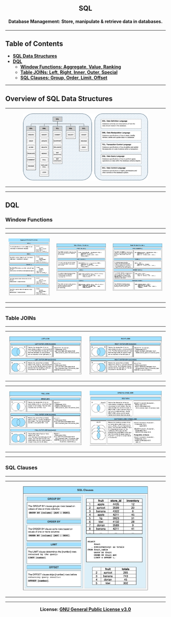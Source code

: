 <h2 align='center'>SQL</h2>
<h4 align='center'>Database Management: Store, manipulate & retrieve data in databases.</h4>

---

## Table of Contents
- <b>[SQL Data Structures](#overview-of-sql-data-structures)</b>
- <b>[DQL](#dql)</b>
  - <b>[Window Functions: Aggregate, Value, Ranking](#window-functions)</b>
  - <b>[Table JOINs: Left, Right, Inner, Outer, Special](#table-joins)</b>
  - <b>[SQL Clauses: Group, Order, Limit, Offset](#sql-clauses)</b>
---

## Overview of SQL Data Structures

<div>
<table>
    <tr>
    	<td style="margin:2px;">
<p align='center'><img src='https://github.com/kariemoorman/didactic-diy/blob/main/tutorials/sql/images/sql_tables-sql_data_structures.drawio.png'  width='80%'/></p>
        </td>
    </tr>
</table>
</div>

---

## DQL 

### Window Functions
---

<div>
<table>
    <tr>
    	<td style="margin:2px;">
<p align='center'><img src='https://github.com/kariemoorman/didactic-diy/blob/main/tutorials/sql/images/sql_window_functions-aggregate_window.drawio.png' width='95%'/></p>
        </td>
	<td style="margin:2px;">
<p align='center'><img src='https://github.com/kariemoorman/didactic-diy/blob/main/tutorials/sql/images/sql_window_functions-value_window.drawio.png' width='95%'/></p>
        </td>
	<td style="margin:2px;">
<p align='center'><img src='https://github.com/kariemoorman/didactic-diy/blob/main/tutorials/sql/images/sql_window_functions-rank_window.drawio.png' width='95%'/></p>
        </td>
    </tr>
</table>
</div>

---
### Table JOINs
---
<div>
<table>
	<tr>
    	<td style="margin:10px;">
        	<p align='center'><img src="https://github.com/kariemoorman/didactic-diy/blob/main/tutorials/sql/images/sql_joins-3-left_joins.drawio.png" width="95%"/></p>
      	</td>
        <td style="margin:10px">
          <p align='center'><img src="https://github.com/kariemoorman/didactic-diy/blob/main/tutorials/sql/images/sql_joins-3-right_joins.drawio.png" width="95%"/></p>
        </td>
    </tr>
</table>

<table>
    <tr>
        <td style="margin:10px;">
	<p align='center'><img src="https://github.com/kariemoorman/didactic-diy/blob/main/tutorials/sql/images/sql_joins-3-full_joins.drawio.png" width="95%"/></p>
        </td>
        <td style="margin:10px">
	<p align='center'><img src="https://github.com/kariemoorman/didactic-diy/blob/main/tutorials/sql/images/sql_joins-3-special_joins.drawio.png" width="95%"/></p>
        </td>
    </tr>
</table>
</div>

---
### SQL Clauses
---

<div align='center'>
<table>
    <tr>
    	<td style="margin:2px;">
<p align='center'><img src='https://github.com/kariemoorman/didactic-diy/blob/main/tutorials/sql/images/sql_clauses.drawio.png'  width='80%'/></p>
        </td>
    </tr>
</table>
</div>


---

<p align='center'><b>License: <a href='https://choosealicense.com/licenses/gpl-3.0/'>GNU General 
Public License v3.0</a></b></p>
